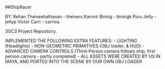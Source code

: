 ##ShipRacer

BY: Rehan Theiveehathasan - theivers
	Karnvir Bining		  - biningk
	Puru Jetly			  - jetlyp
	Victor Carri		  - carriva

3GC3 Project Repository.

IMPLEMENTED THE FOLLOWING EXTRA FEATURES:
	- LIGHTING (Headlights)
	- NON-GEOMETRIC PRIMATIVES (OBJ loader, & HUD)
	- ADVANCED CAMERA CONTROLS (Third-Person camera follows ship, first 			person camera - partly completed)
	- ALL ASSETS WERE CREATED BY US IN MAYA, AND PORTED INTO THE SCENE BY 			OUR OWN OBJ LOADER